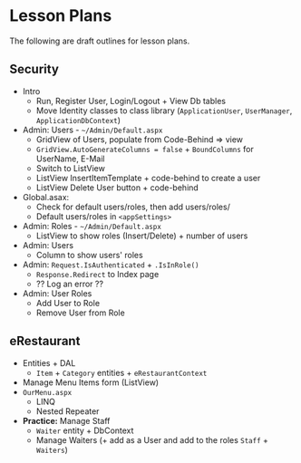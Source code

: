 # Lesson Plans

The following are draft outlines for lesson plans.

## Security

* Intro
    * Run, Register User, Login/Logout + View Db tables
    * Move Identity classes to class library (`ApplicationUser`, `UserManager`, `ApplicationDbContext`)
* Admin: Users - `~/Admin/Default.aspx`
    * GridView of Users, populate from Code-Behind => view
    * `GridView.AutoGenerateColumns = false` + `BoundColumns` for UserName, E-Mail
    * Switch to ListView
    * ListView InsertItemTemplate + code-behind to create a user
    * ListView Delete User button + code-behind
* Global.asax:
    * Check for default users/roles, then add users/roles/
    * Default users/roles in `<appSettings>`
* Admin: Roles - `~/Admin/Default.aspx`
    * ListView to show roles (Insert/Delete) + number of users
* Admin: Users
    * Column to show users' roles
* Admin: `Request.IsAuthenticated` + `.IsInRole()`
    * `Response.Redirect` to Index page
    * ?? Log an error ??
* Admin: User Roles
    * Add User to Role
    * Remove User from Role

## eRestaurant

* Entities + DAL
    * `Item` + `Category` entities + `eRestaurantContext`
* Manage Menu Items form (ListView)
* `OurMenu.aspx`
    * LINQ
    * Nested Repeater
* **Practice:** Manage Staff
    * `Waiter` entity + DbContext
    * Manage Waiters (+ add as a User and add to the roles `Staff` + `Waiters`)

